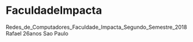 # FaculdadeImpacta
Redes_de_Computadores_Faculdade_Impacta_Segundo_Semestre_2018
Rafael
26anos
Sao Paulo
